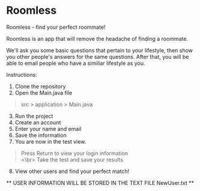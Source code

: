 # Roomless
Roomless - find your perfect roommate!


Roomless is an app that will remove the headache of finding a roommate.

We'll ask you some basic questions that pertain to your lifestyle, then show you other people's answers for the same questions. After that, you will be able to email people who have a similiar lifestyle as you.

Instructions:

  1. Clone the repository
  2. Open the Main.java file
  > src > application > Main.java
  3. Run the project
  4. Create an account
  5. Enter your name and email
  6. Save the information
  7. You are now in the test view.
  > Press Return to view your login information <br> <\br>
  > Take the test and save your results
  8. View other users and find your perfect match!

** USER INFORMATION WILL BE STORED IN THE TEXT FILE NewUser.txt **
